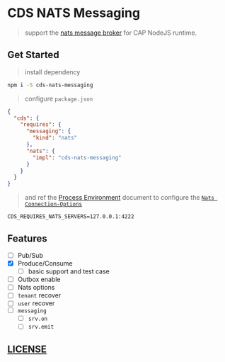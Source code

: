 # CDS NATS Messaging

> support the [nats message broker](https://nats.io/) for CAP NodeJS runtime.

## Get Started

> install dependency

```bash
npm i -S cds-nats-messaging
```

> configure `package.json`

```json
{
  "cds": {
    "requires": {
      "messaging": {
        "kind": "nats"
      },
      "nats": {
        "impl": "cds-nats-messaging"
      }
    }
  }
}
```

> and ref the [Process Environment](https://cap.cloud.sap/docs/node.js/cds-env#process-env) document to configure the [`Nats Connection-Options`](https://github.com/nats-io/nats.js#Connection-Options)

```env
CDS_REQUIRES_NATS_SERVERS=127.0.0.1:4222
```

## Features

- [ ] Pub/Sub
- [x] Produce/Consume
  - [ ] basic support and test case
- [ ] Outbox enable
- [ ] Nats options
- [ ] `tenant` recover
- [ ] `user` recover
- [ ] `messaging`
  - [ ] `srv.on`
  - [ ] `srv.emit`

## [LICENSE](./LICENSE)
